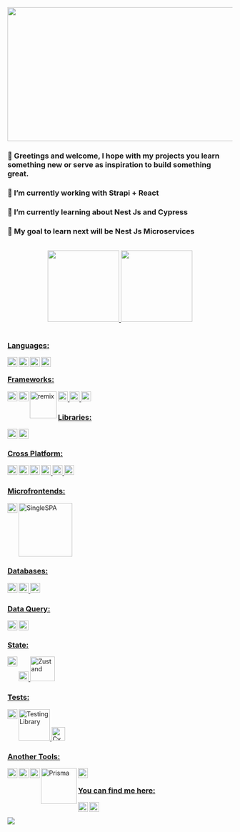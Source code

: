 <p align="center"><img width="700" height ="300" src="https://res.cloudinary.com/dvm6sgg1h/image/upload/v1609026547/v6n1mafwl5cw53bmmt7u.jpg"></p>

### 👋 Greetings and welcome, I hope with my projects you learn something new or serve as inspiration to build something great. 
### 🔭 I’m currently working with Strapi + React
### 🌱 I’m currently learning about Nest Js and Cypress
### 🎯 My goal to learn next will be Nest Js Microservices

</br>

<div align="center" style="width:100%">
  <a href="https://github.com/jackomo007">
  <img height="160em" src="https://github-readme-stats.vercel.app/api?username=jackomo007&show_icons=true&theme=radical&title_color=C08200&text_color=09B43A&count_private=true"/>
  <img height="160em" src="https://github-readme-stats.vercel.app/api/top-langs/?username=jackomo007&layout=compact&langs_count=7&theme=radical&&title_color=C08200&text_color=FFFFFF&custom_title=Power%20Stones"/>
</div>

</br>

### Languages:
<img align="left" title="Php" alt="php" width="22px" src="https://cdn.jsdelivr.net/gh/devicons/devicon/icons/php/php-original.svg" />

<img align="left" title="Javascript" alt="javascript" width="22px" src="https://cdn.jsdelivr.net/gh/devicons/devicon/icons/javascript/javascript-original.svg" />
<img align="left" title="Python" alt="python" width="22px" src="https://cdn.jsdelivr.net/gh/devicons/devicon/icons/python/python-original.svg" />
<img align="left" title="Dart" alt="dart" width="22px" src="https://cdn.jsdelivr.net/gh/devicons/devicon/icons/dart/dart-original.svg" />

</br>

### Frameworks:
<img align="left" title="Laravel" alt="laravel" width="22px" src="https://cdn.jsdelivr.net/gh/devicons/devicon/icons/laravel/laravel-plain.svg" />
<img title="Vue" alt="vue" width="22px" src="https://cdn.jsdelivr.net/gh/devicons/devicon/icons/vuejs/vuejs-original.svg" />
<img align="left" title="Angular" alt="angular" width="22px" src="https://img.icons8.com/color/48/000000/angularjs.png" />
<img title="NEXTJS" alt="nextjs" width="22px" src="https://cdn.jsdelivr.net/gh/devicons/devicon/icons/nextjs/nextjs-line.svg" />
<img align="left" title="Remix" alt="remix" width="60px" src="https://i.ytimg.com/vi/4dOAFJUOi-s/maxresdefault.jpg" />
<img title="FastAPI" alt="FastAPI" width="22px" src="https://cdn.jsdelivr.net/gh/devicons/devicon/icons/fastapi/fastapi-original.svg" />

</br>

### Libraries:
<img align="left" title="React" alt="React" width="22px" src="https://cdn.jsdelivr.net/gh/devicons/devicon/icons/react/react-original.svg" />
<img title="Solid" alt="solid" width="22px" src="https://res.cloudinary.com/dvm6sgg1h/image/upload/v1629061344/gxwpg1uhcnqq8kctdmgg.jpg" />

### Cross Platform:
<img align="left" title="Ionic" alt="Ionic" width="22px" src="https://cdn.jsdelivr.net/gh/devicons/devicon/icons/ionic/ionic-original.svg" />
<img title="React Native" alt="React Native" width="22px" src="https://img.icons8.com/color/48/000000/react-native.png" />
<img align="left" title="Quasar" alt="Quasar" width="22px" src="https://forum.quasar-framework.org/assets/uploads/profile/1-profileavatar.png" />
<img title="Flutter" alt="Flutter" width="22px" src="https://cdn.jsdelivr.net/gh/devicons/devicon/icons/flutter/flutter-original.svg" />
<img align="left" title="Vue Native" alt="vue-native" width="22px" src="https://vue-native.io/images/logo.png" />
<img width="22" height="22" loading="lazy" title="Electron" alt="electron"  src="https://github.com/electron.png?s=20">

</br>

### Microfrontends:
<img align="left" width="22px"  title="Webpack" alt="Webpack" src="https://cdn.jsdelivr.net/gh/devicons/devicon/icons/webpack/webpack-original.svg" />
<img title="SingleSPA" alt="SingleSPA" width="120px" src="https://res.cloudinary.com/dvm6sgg1h/image/upload/v1623247016/dudahviqalyvx6rkuva6.png" />

### Databases:
<img align="left" title="MySQL" alt="MySQL" width="22px" src="https://cdn.jsdelivr.net/gh/devicons/devicon/icons/mysql/mysql-original.svg" />
<img title="Postgresql" alt="Postgresql" width="22px" src="https://cdn.jsdelivr.net/gh/devicons/devicon/icons/postgresql/postgresql-original.svg" />
<img title="MongoDB" alt="MongoDB" width="22px" src="https://cdn.jsdelivr.net/gh/devicons/devicon/icons/mongodb/mongodb-original.svg" />
     
### Data Query:
<img align="left" title="Apollo" alt="Apollo" width="22px" src="https://img.icons8.com/color/48/000000/apollo.png" />
<img title="GraphQL" alt="GraphQL" width="22px" src="https://cdn.jsdelivr.net/gh/devicons/devicon/icons/graphql/graphql-plain.svg" />

### State:
<img align="left" title="Redux" alt="Redux" width="22px" src="https://img.icons8.com/color/48/000000/redux.png" />
<img title="ReactQuery" alt="ReactQuery" width="22px" src="https://react-query-v3.tanstack.com/_next/static/images/emblem-light-628080660fddb35787ff6c77e97ca43e.svg" />
<img title="Zustand" alt="Zustand" width="55px" src="https://raw.githubusercontent.com/pmndrs/zustand/main/bear.jpg" />

### Tests:
<img align="left" title="Jest&Enzyme" alt="Jest&Enzyme" width="22px" src="https://cdn.jsdelivr.net/gh/devicons/devicon/icons/jest/jest-plain.svg" />          
<img title="Testing Library" alt="Testing Library" width="70px" src="https://miro.medium.com/max/1000/1*FdcfXXlYDEDNGToFjA_B4w.jpeg" />
<img title="Cypress" alt="Cypress" width="30px" src="https://pics.freeicons.io/uploads/icons/png/3556671901536211770-512.png" />

### Another Tools:
<img align="left" title="Babel" alt="Babel" width="22px" src="https://cdn.jsdelivr.net/gh/devicons/devicon/icons/babel/babel-original.svg" />
<img align="left" title="NPM Library" alt="NPM Library" width="22px" src="https://cdn.jsdelivr.net/gh/devicons/devicon/icons/npm/npm-original-wordmark.svg" />
<img align="left" title="Storybook" alt="Storybook" width="22px" src="https://cdn.jsdelivr.net/gh/devicons/devicon/icons/storybook/storybook-original.svg" />
<img align="left" title="Prisma" alt="Prisma" width="80px" src="https://res.cloudinary.com/dvm6sgg1h/image/upload/v1645113794/whqacvl4s9xcxql3gkvp.png" />
<img align="left" title="Firebase" alt="Firebase" width="22px" src="https://cdn.jsdelivr.net/gh/devicons/devicon/icons/firebase/firebase-plain.svg" />
          
</br>

### You can find me here:
<a href="https://www.facebook.com/JEAL47" target="_blank"><img align="left" title="Facebook" alt="facebook" width="22px" src="https://cdn.jsdelivr.net/gh/devicons/devicon/icons/facebook/facebook-original.svg" /></a>
<a href="https://www.linkedin.com/in/jose-prieto-developer" target="_blank"><img align="left" title="Linkedin" alt="linkedin" width="22px" 
src="https://cdn.jsdelivr.net/gh/devicons/devicon/icons/linkedin/linkedin-original.svg" /></a>

</br>
</br>
<img src="https://holopin.io/api/user/board?user=jackom0" />
